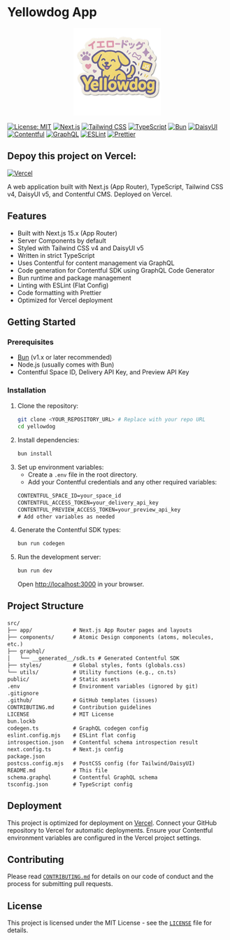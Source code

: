 # Yellowdog App

<div align="center">
    <img src="./public/logo.png" alt="Yellowdog Logo" width="200" />
</div>

[![License: MIT](https://img.shields.io/badge/License-MIT-yellow.svg)](LICENSE)
[![Next.js](https://img.shields.io/badge/Next.js-15.x-black?logo=nextdotjs)](https://nextjs.org/)
[![Tailwind CSS](https://img.shields.io/badge/Tailwind%20CSS-4.x-38B2AC?logo=tailwindcss)](https://tailwindcss.com/)
[![TypeScript](https://img.shields.io/badge/TypeScript-blue?logo=typescript)](https://www.typescriptlang.org/)
[![Bun](https://img.shields.io/badge/Bun-FBF0DF?logo=bun)](https://bun.sh/)
[![DaisyUI](https://img.shields.io/badge/DaisyUI-5-green?logo=daisyui)](https://daisyui.com/)
[![Contentful](https://img.shields.io/badge/Contentful-CMS-2478CC?logo=contentful)](https://www.contentful.com/)
[![GraphQL](https://img.shields.io/badge/GraphQL-FF0070?logo=graphql)](https://graphql.org/)
[![ESLint](https://img.shields.io/badge/ESLint-4B3263?logo=eslint)](https://eslint.org/)
[![Prettier](https://img.shields.io/badge/Prettier-F7B93E?logo=prettier)](https://prettier.io/)

## Depoy this project on Vercel:

[![Vercel](https://img.shields.io/badge/Deploy%20with-Vercel-black?logo=vercel)](https://vercel.com/)

A web application built with Next.js (App Router), TypeScript, Tailwind CSS v4, DaisyUI v5, and Contentful CMS. Deployed on Vercel.

## Features

- Built with Next.js 15.x (App Router)
- Server Components by default
- Styled with Tailwind CSS v4 and DaisyUI v5
- Written in strict TypeScript
- Uses Contentful for content management via GraphQL
- Code generation for Contentful SDK using GraphQL Code Generator
- Bun runtime and package management
- Linting with ESLint (Flat Config)
- Code formatting with Prettier
- Optimized for Vercel deployment

## Getting Started

### Prerequisites

- [Bun](https://bun.sh/docs/installation) (v1.x or later recommended)
- Node.js (usually comes with Bun)
- Contentful Space ID, Delivery API Key, and Preview API Key

### Installation

1.  Clone the repository:
    ```bash
    git clone <YOUR_REPOSITORY_URL> # Replace with your repo URL
    cd yellowdog
    ```
2.  Install dependencies:
    ```bash
    bun install
    ```
3.  Set up environment variables:
    - Create a `.env` file in the root directory.
    - Add your Contentful credentials and any other required variables:
    ```env
    CONTENTFUL_SPACE_ID=your_space_id
    CONTENTFUL_ACCESS_TOKEN=your_delivery_api_key
    CONTENTFUL_PREVIEW_ACCESS_TOKEN=your_preview_api_key
    # Add other variables as needed
    ```
4.  Generate the Contentful SDK types:
    ```bash
    bun run codegen
    ```
5.  Run the development server:
    ```bash
    bun run dev
    ```
    Open [http://localhost:3000](http://localhost:3000) in your browser.

## Project Structure

```
src/
├── app/             # Next.js App Router pages and layouts
├── components/      # Atomic Design components (atoms, molecules, etc.)
├── graphql/
│   └── __generated__/sdk.ts # Generated Contentful SDK
├── styles/          # Global styles, fonts (globals.css)
└── utils/           # Utility functions (e.g., cn.ts)
public/              # Static assets
.env                 # Environment variables (ignored by git)
.gitignore
.github/             # GitHub templates (issues)
CONTRIBUTING.md      # Contribution guidelines
LICENSE              # MIT License
bun.lockb
codegen.ts           # GraphQL codegen config
eslint.config.mjs    # ESLint flat config
introspection.json   # Contentful schema introspection result
next.config.ts       # Next.js config
package.json
postcss.config.mjs   # PostCSS config (for Tailwind/DaisyUI)
README.md            # This file
schema.graphql       # Contentful GraphQL schema
tsconfig.json        # TypeScript config
```

## Deployment

This project is optimized for deployment on [Vercel](https://vercel.com/). Connect your GitHub repository to Vercel for automatic deployments. Ensure your Contentful environment variables are configured in the Vercel project settings.

## Contributing

Please read [`CONTRIBUTING.md`](CONTRIBUTING.md) for details on our code of conduct and the process for submitting pull requests.

## License

This project is licensed under the MIT License - see the [`LICENSE`](LICENSE) file for details.
